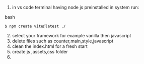 
1) in vs code  terminal having node js preinstalled in system run:

bash

```
$ npm create vite@latest ./
```

2) select your framework for example vanilla then javascript
3) delete files  such as counter,main,style,javascript
4) clean the index.html  for a fresh start
5) create js ,assets,css folder
6) 